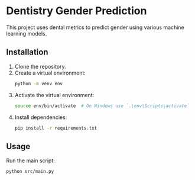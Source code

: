 # Dentistry Gender Prediction

This project uses dental metrics to predict gender using various machine learning models.

## Installation

1. Clone the repository.
2. Create a virtual environment:
    ```sh
    python -m venv env
    ```
3. Activate the virtual environment:
    ```sh
    source env/bin/activate  # On Windows use `.\env\Scripts\activate`
    ```
4. Install dependencies:
    ```sh
    pip install -r requirements.txt
    ```

## Usage

Run the main script:
```sh
python src/main.py